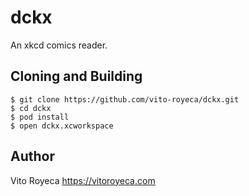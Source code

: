 # dckx
An xkcd comics reader.

## Cloning and Building

```
$ git clone https://github.com/vito-royeca/dckx.git 
$ cd dckx 
$ pod install
$ open dckx.xcworkspace
```

## Author
Vito Royeca
https://vitoroyeca.com

